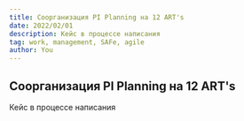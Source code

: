 ```yaml
---
title: Соорганизация PI Planning на 12 ART's
date: 2022/02/01
description: Кейс в процессе написания
tag: work, management, SAFe, agile
author: You
---
```


## Соорганизация PI Planning на 12 ART's

Кейс в процессе написания
